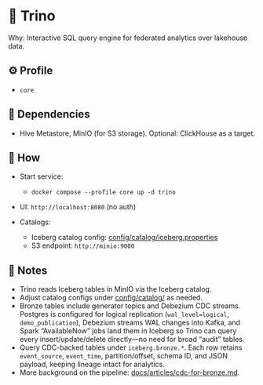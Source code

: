 # 🧩 Trino

Why: Interactive SQL query engine for federated analytics over lakehouse data.

## ⚙️ Profile

- `core`

## 🔗 Dependencies

- Hive Metastore, MinIO (for S3 storage). Optional: ClickHouse as a target.

## 🚀 How

- Start service:
  - `docker compose --profile core up -d trino`

- UI: `http://localhost:8080` (no auth)

- Catalogs:
  - Iceberg catalog config: [config/catalog/iceberg.properties](config/catalog/iceberg.properties)
  - S3 endpoint: `http://minio:9000`

## 📝 Notes

- Trino reads Iceberg tables in MinIO via the Iceberg catalog.
- Adjust catalog configs under [config/catalog/](config/catalog/) as needed.
- Bronze tables include generator topics and Debezium CDC streams. Postgres is configured for logical replication (`wal_level=logical`, `demo_publication`), Debezium streams WAL changes into Kafka, and Spark “AvailableNow” jobs land them in Iceberg so Trino can query every insert/update/delete directly—no need for broad “audit” tables.
- Query CDC-backed tables under `iceberg.bronze.*`. Each row retains `event_source`, `event_time`, partition/offset, schema ID, and JSON payload, keeping lineage intact for analytics.
- More background on the pipeline: [docs/articles/cdc-for-bronze.md](../../docs/articles/cdc-for-bronze.md).
